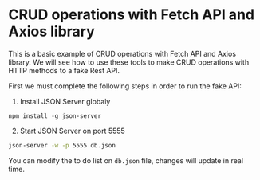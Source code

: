 # CRUD operations with Fetch API and Axios library

This is a basic example of CRUD operations with Fetch API and Axios library. We will see how to use these tools to make CRUD operations with HTTP methods to a fake Rest API. 


First we must complete the following steps in order to run the fake API:

1) Install JSON Server globaly

```
npm install -g json-server
```


2) Start JSON Server on port 5555

```bash
json-server -w -p 5555 db.json
```

You can modify the to do list on `db.json` file, changes will update in real time.